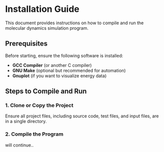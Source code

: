 # Installation Guide

This document provides instructions on how to compile and run the molecular dynamics simulation program.

## Prerequisites
Before starting, ensure the following software is installed:
- **GCC Compiler** (or another C compiler)
- **GNU Make** (optional but recommended for automation)
- **Gnuplot** (if you want to visualize energy data)

## Steps to Compile and Run

### 1. Clone or Copy the Project
Ensure all project files, including source code, test files, and input files, are in a single directory.

### 2. Compile the Program

will continue..
